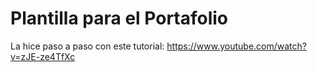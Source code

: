 # Plantilla para el Portafolio


La hice paso a paso con este tutorial: https://www.youtube.com/watch?v=zJE-ze4TfXc

